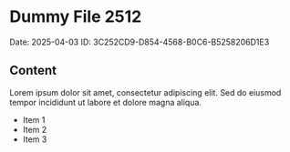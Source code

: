 # Dummy File 2512

Date: 2025-04-03
ID: 3C252CD9-D854-4568-B0C6-B5258206D1E3

## Content

Lorem ipsum dolor sit amet, consectetur adipiscing elit.
Sed do eiusmod tempor incididunt ut labore et dolore magna aliqua.

* Item 1
* Item 2
* Item 3

